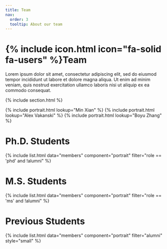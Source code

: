 ```yaml
---
title: Team
nav:
  order: 3
  tooltip: About our team
---
```


# {% include icon.html icon="fa-solid fa-users" %}Team

Lorem ipsum dolor sit amet, consectetur adipiscing elit, sed do eiusmod tempor
incididunt ut labore et dolore magna aliqua. Ut enim ad minim veniam, quis
nostrud exercitation ullamco laboris nisi ut aliquip ex ea commodo consequat.

{% include section.html %}

{% include portrait.html lookup="Min Xian" %}
{% include portrait.html lookup="Alex Vakanski" %}
{% include portrait.html lookup="Boyu Zhang" %}

# Ph.D. Students

{% include list.html data="members" component="portrait" filter="role == 'phd' and !alumni" %}

# M.S. Students

{% include list.html data="members" component="portrait" filter="role == 'ms' and !alumni" %}

# Previous Students

{% include list.html data="members" component="portrait" filter="alumni" style="small" %}
